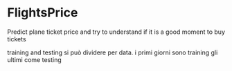 # FlightsPrice
Predict plane ticket price and try to understand if it is a good moment to buy tickets


training and testing si può dividere per data. i primi giorni sono training gli ultimi come testing

